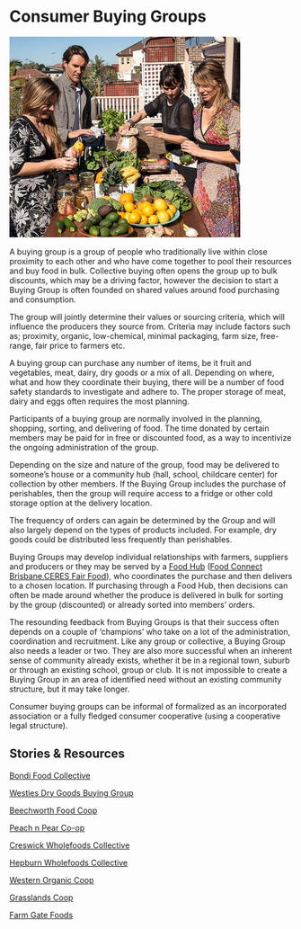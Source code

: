 # Consumer Buying Groups

![](/assets/35-ConsumerBG-1-Group_old.png)

A buying group is a group of people who traditionally live within close proximity to each other and who have come together to pool their resources and buy food in bulk. Collective buying often opens the group up to bulk discounts, which may be a driving factor, however the decision to start a Buying Group is often founded on shared values around food purchasing and consumption.

The group will jointly determine their values or sourcing criteria, which will influence the producers they source from. Criteria may include factors such as; proximity, organic, low-chemical, minimal packaging, farm size, free-range, fair price to farmers etc.

A buying group can purchase any number of items, be it fruit and vegetables, meat, dairy, dry goods or a mix of all. Depending on where, what and how they coordinate their buying, there will be a number of food safety standards to investigate and adhere to. The proper storage of meat, dairy and eggs often requires the most planning.

Participants of a buying group are normally involved in the planning, shopping, sorting, and delivering of food. The time donated by certain members may be paid for in free or discounted food, as a way to incentivize the ongoing administration of the group.

Depending on the size and nature of the group, food may be delivered to someone’s house or a community hub \(hall, school, childcare center\) for collection by other members. If the Buying Group includes the purchase of perishables, then the group will require access to a fridge or other cold storage option at the delivery location.

The frequency of orders can again be determined by the Group and will also largely depend on the types of products included. For example, dry goods could be distributed less frequently than perishables.

Buying Groups may develop individual relationships with farmers, suppliers and producers or they may be served by a [Food Hub](https://openfoodnetwork.org/au/learn/model/food-hub/) \([Food Connect Brisbane](https://www.foodconnect.com.au/),[CERES Fair Food](http://www.ceresfairfood.org.au/)\), who coordinates the purchase and then delivers to a chosen location. If purchasing through a Food Hub, then decisions can often be made around whether the produce is delivered in bulk for sorting by the group \(discounted\) or already sorted into members’ orders.

The resounding feedback from Buying Groups is that their success often depends on a couple of ‘champions’ who take on a lot of the administration, coordination and recruitment. Like any group or collective, a Buying Group also needs a leader or two. They are also more successful when an inherent sense of community already exists, whether it be in a regional town, suburb or through an existing school, group or club. It is not impossible to create a Buying Group in an area of identified need without an existing community structure, but it may take longer.

Consumer buying groups can be informal of formalized as an incorporated association or a fully fledged consumer cooperative \(using a cooperative legal structure\).

## Stories & Resources

[Bondi Food Collective](/bondi-food-collective.md)

[Westies Dry Goods Buying Group](/westies-dry-goods-buying-group.md)

[Beechworth Food Coop](http://www.beechworthfoodcoop.org.au/)

[Peach n Pear Co-op](https://www.facebook.com/PeachandPearBayside/)

[Creswick Wholefoods Collective](https://www.facebook.com/creswickwholefoodscollective/)

[Hepburn Wholefoods Collective](http://www.hepburnwholefoods.org.au/)

[Western Organic Coop](http://www2.organicfoodcoop.org.au/)

[Grasslands Coop](http://www.grasslandsorganic.org.au/)

[Farm Gate Foods](http://farmgatefoods.org.au/)

